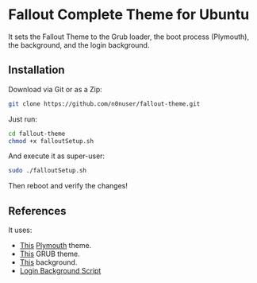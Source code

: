 # Fallout Complete Theme for Ubuntu

It sets the Fallout Theme to the Grub loader, the boot process (Plymouth), the background, and the login background.

## Installation

Download via Git or as a Zip:

```bash
git clone https://github.com/n0nuser/fallout-theme.git
```

Just run:

```bash
cd fallout-theme
chmod +x falloutSetup.sh
```

And execute it as super-user:

```bash
sudo ./falloutSetup.sh
```

Then reboot and verify the changes!

## References

It uses:

* [This](https://www.gnome-look.org/p/1259515) [Plymouth](https://www.freedesktop.org/wiki/Software/Plymouth/) theme.
* [This](https://github.com/shvchk/fallout-grub-theme) GRUB theme.
* [This](https://www.deviantart.com/gorillazxd/art/Fallout-Screen-624115776) background.
* [Login Background Script](https://github.com/thiggy01/change-gdm-background)
